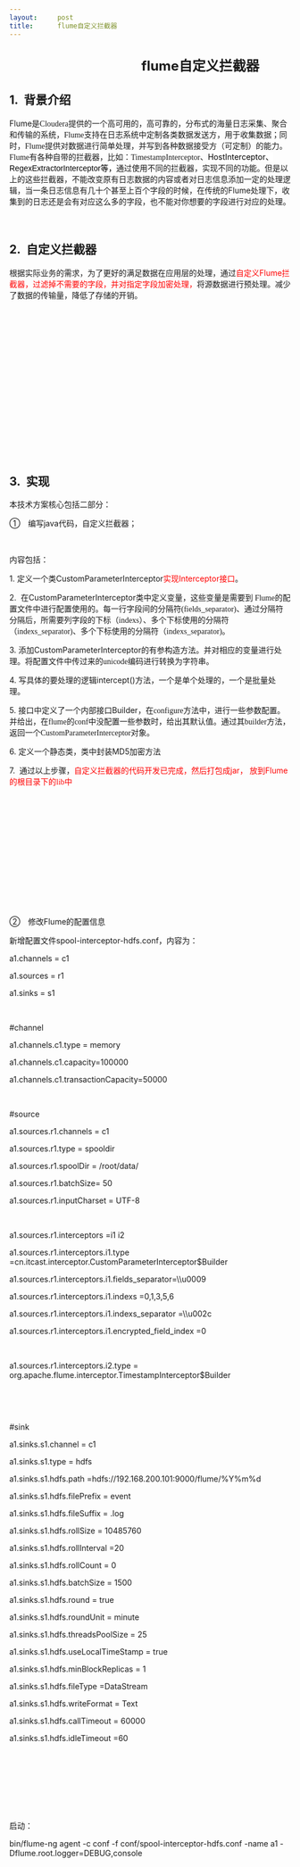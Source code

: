 ```yaml
---
layout:     post
title:      flume自定义拦截器
---
```

<div id="article_content" class="article_content clearfix csdn-tracking-statistics" data-pid="blog" data-mod="popu_307" data-dsm="post">
								            <link rel="stylesheet" href="https://csdnimg.cn/release/phoenix/template/css/ck_htmledit_views-f76675cdea.css">
						<div class="htmledit_views" id="content_views">
                <h2>                                           <span style="font-size:24px;">    flume自定义拦截器</span></h2><h2>1. <strong> <span style="font-family:'黑体';">背景介绍</span></strong></h2><p>Flume<span style="font-family:'宋体';">是</span><span style="font-family:'Times New Roman';">Cloudera</span><span style="font-family:'宋体';">提供的一个高可用的，高可靠的，分布式的海量日志采集、聚合和传输的系统，</span><span style="font-family:'Times New Roman';">Flume</span><span style="font-family:'宋体';">支持在日志系统中定制各类数据发送方，用于收集数据；同时，</span><span style="font-family:'Times New Roman';">Flume</span><span style="font-family:'宋体';">提供对数据进行简单处理，并写到各种数据接受方（可定制）的能力。</span><span style="font-family:'Times New Roman';">Flume</span><span style="font-family:'宋体';">有各种自带的拦截器，比如：</span><span style="font-family:'Times New Roman';">TimestampInterceptor</span><span style="font-family:'宋体';">、</span><span style="color:rgb(0,0,0);background:rgb(255,255,255);">HostInterceptor<span style="font-family:'宋体';">、</span><span style="font-family:Arial;">RegexExtractorInterceptor</span><span style="font-family:'宋体';">等，</span></span>通过使用不同的拦截器，实现不同的功能。但是以上的这些拦截器，不能改变原有日志数据的内容或者对日志信息添加一定的处理逻辑<span style="font-family:'宋体';">，当一条日志信息有几十个甚至上百个字段的时候，在传统的</span>Flume<span style="font-family:'宋体';">处理下，收集到的日志还是会有对应这么多的字段</span>，也不能对你想要的字段进行对应的处理。</p><p> </p><h2>2. <strong> <span style="font-family:'黑体';">自定义拦截器</span></strong></h2><p>根据实际业务的需求，为了更好的满足数据在应用层的处理，通过<span style="color:rgb(255,0,0);"><span style="font-family:'宋体';">自定义</span>Flume<span style="font-family:'宋体';">拦截器</span></span><span style="color:rgb(255,0,0);">，</span><span style="color:rgb(255,0,0);">过滤掉不需要的字段，并对指定字段加密处理，</span>将源数据进行预处理。减少了数据的传输量，降低了存储的开销。</p><p> </p><p> </p><p> </p><p>                  </p><p> </p><p> </p><p> </p><p> </p><p> </p><h2>3. <strong> <span style="font-family:'黑体';">实现</span></strong></h2><p>本技术方案核心包括二部分：</p><p>①　<span style="font-family:'宋体';">编写</span>java<span style="font-family:'宋体';">代码，自定义拦截器；</span></p><p> </p><p>内容包括：</p><p>1. <span style="font-family:'宋体';">定义一个类</span>CustomParameterInterceptor<span style="color:rgb(255,0,0);"><span style="font-family:'宋体';">实现</span>Interceptor<span style="font-family:'宋体';">接口</span></span>。</p><p>2.  <span style="font-family:'宋体';">在</span>CustomParameterInterceptor<span style="font-family:'宋体';">类中定义变量，这些变量是需要到 </span><span style="font-family:'Times New Roman';">Flume</span><span style="font-family:'宋体';">的配置文件中进行配置使用的。每一行字段间的分隔符</span><span style="font-family:'Times New Roman';">(fields_separator)</span><span style="font-family:'宋体';">、通过分隔符分隔后，所需要列字段的下标（</span><span style="font-family:'Times New Roman';">indexs</span><span style="font-family:'宋体';">）、多个下标使用的分隔符（</span><span style="font-family:'Times New Roman';">indexs_separator)</span><span style="font-family:'宋体';">、多个下标使用的分隔符（</span><span style="font-family:'Times New Roman';">indexs_separator)</span><span style="font-family:'宋体';">。</span></p><p>3. <span style="font-family:'宋体';">添加</span>CustomParameterInterceptor<span style="font-family:'宋体';">的有参构造方法。并对相应的变量进行处理。将配置文件中传过来的</span><span style="font-family:'Times New Roman';">unicode</span><span style="font-family:'宋体';">编码进行转换为字符串。</span></p><p>4. <span style="font-family:'宋体';">写具体的要处理的逻辑</span>intercept()<span style="font-family:'宋体';">方法，一个是单个处理的，一个是批量处理。</span></p><p>5. <span style="font-family:'宋体';">接口中定义了一个内部接口</span>Builder<span style="font-family:'宋体';">，在</span><span style="font-family:'Times New Roman';">configure</span><span style="font-family:'宋体';">方法中，进行一些参数配置。并给出，在</span><span style="font-family:'Times New Roman';">flume</span><span style="font-family:'宋体';">的</span><span style="font-family:'Times New Roman';">conf</span><span style="font-family:'宋体';">中没配置一些参数时，给出其默认值。通过其</span><span style="font-family:'Times New Roman';">builder</span><span style="font-family:'宋体';">方法，返回一个</span><span style="font-family:'Times New Roman';">CustomParameterInterceptor</span><span style="font-family:'宋体';">对象。</span></p><p>6. <span style="font-family:'宋体';">定义一个静态类，类中封装</span>MD5<span style="font-family:'宋体';">加密方法</span></p><p>7.  <span style="font-family:'宋体';">通过以上步骤，</span><span style="color:rgb(255,0,0);"><span style="font-family:'宋体';">自定义拦截器的代码开发已完成，然后打包成</span>jar<span style="font-family:'宋体';">，</span></span><span style="color:rgb(255,0,0);"> </span><span style="color:rgb(255,0,0);"><span style="font-family:'宋体';">放到</span>Flume<span style="font-family:'宋体';">的根目录下的</span><span style="font-family:'Times New Roman';">lib</span><span style="font-family:'宋体';">中</span></span></p><p> </p><p> </p><p> </p><p> </p><p> </p><p> </p><p> </p><p>②　<span style="font-family:'宋体';">修改</span>Flume<span style="font-family:'宋体';">的配置信息</span></p><p><span style="font-family:'宋体';">新增配置文件</span>spool-interceptor-hdfs.conf<span style="font-family:'宋体';">，内容为：</span></p><p>a1.channels = c1</p><p>a1.sources = r1</p><p>a1.sinks = s1</p><p> </p><p>#channel</p><p>a1.channels.c1.type = memory</p><p>a1.channels.c1.capacity=100000</p><p>a1.channels.c1.transactionCapacity=50000</p><p> </p><p>#source</p><p>a1.sources.r1.channels = c1</p><p>a1.sources.r1.type = spooldir</p><p>a1.sources.r1.spoolDir = /root/data/</p><p>a1.sources.r1.batchSize= 50</p><p>a1.sources.r1.inputCharset = UTF-8</p><p> </p><p>a1.sources.r1.interceptors =i1 i2</p><p>a1.sources.r1.interceptors.i1.type =cn.itcast.interceptor.CustomParameterInterceptor$Builder</p><p>a1.sources.r1.interceptors.i1.fields_separator=\\u0009</p><p>a1.sources.r1.interceptors.i1.indexs =0,1,3,5,6</p><p>a1.sources.r1.interceptors.i1.indexs_separator =\\u002c</p><p>a1.sources.r1.interceptors.i1.encrypted_field_index =0</p><p> </p><p>a1.sources.r1.interceptors.i2.type = org.apache.flume.interceptor.TimestampInterceptor$Builder</p><p> </p><p> </p><p>#sink</p><p>a1.sinks.s1.channel = c1</p><p>a1.sinks.s1.type = hdfs</p><p>a1.sinks.s1.hdfs.path =hdfs://192.168.200.101:9000/flume/%Y%m%d</p><p>a1.sinks.s1.hdfs.filePrefix = event</p><p>a1.sinks.s1.hdfs.fileSuffix = .log</p><p>a1.sinks.s1.hdfs.rollSize = 10485760</p><p>a1.sinks.s1.hdfs.rollInterval =20</p><p>a1.sinks.s1.hdfs.rollCount = 0</p><p>a1.sinks.s1.hdfs.batchSize = 1500</p><p>a1.sinks.s1.hdfs.round = true</p><p>a1.sinks.s1.hdfs.roundUnit = minute</p><p>a1.sinks.s1.hdfs.threadsPoolSize = 25</p><p>a1.sinks.s1.hdfs.useLocalTimeStamp = true</p><p>a1.sinks.s1.hdfs.minBlockReplicas = 1</p><p>a1.sinks.s1.hdfs.fileType =DataStream</p><p>a1.sinks.s1.hdfs.writeFormat = Text</p><p>a1.sinks.s1.hdfs.callTimeout = 60000</p><p>a1.sinks.s1.hdfs.idleTimeout =60</p><p> </p><p> </p><p> </p><p> </p><p>启动：</p><p>bin/flume-ng agent -c conf -f conf/spool-interceptor-hdfs.conf -name a1 -Dflume.root.logger=DEBUG,console	</p>            </div>
                </div>